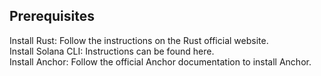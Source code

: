 ## Prerequisites  
Install Rust: Follow the instructions on the Rust official website.<br /> 
Install Solana CLI: Instructions can be found here.<br /> 
Install Anchor: Follow the official Anchor documentation to install Anchor.<br /> 
